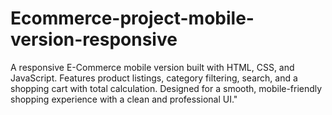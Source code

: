 # Ecommerce-project-mobile-version-responsive
A responsive E-Commerce mobile version built with HTML, CSS, and JavaScript. Features product listings, category filtering, search, and a shopping cart with total calculation. Designed for a smooth, mobile-friendly shopping experience with a clean and professional UI."
